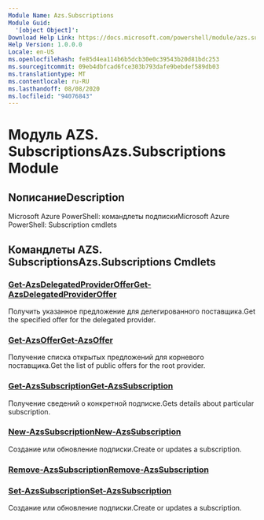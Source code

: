 ```yaml
---
Module Name: Azs.Subscriptions
Module Guid:
  '[object Object]': 
Download Help Link: https://docs.microsoft.com/powershell/module/azs.subscriptions
Help Version: 1.0.0.0
Locale: en-US
ms.openlocfilehash: fe85d4ea114b6b5dcb30e0c39543b20d81bdc253
ms.sourcegitcommit: 09eb4dbfcad6fce303b793dafe9bebdef589db03
ms.translationtype: MT
ms.contentlocale: ru-RU
ms.lasthandoff: 08/08/2020
ms.locfileid: "94076843"
---
```

# <span data-ttu-id="9d9df-101">Модуль AZS. Subscriptions</span><span class="sxs-lookup"><span data-stu-id="9d9df-101">Azs.Subscriptions Module</span></span>
## <span data-ttu-id="9d9df-102">Nописание</span><span class="sxs-lookup"><span data-stu-id="9d9df-102">Description</span></span>
<span data-ttu-id="9d9df-103">Microsoft Azure PowerShell: командлеты подписки</span><span class="sxs-lookup"><span data-stu-id="9d9df-103">Microsoft Azure PowerShell: Subscription cmdlets</span></span>

## <span data-ttu-id="9d9df-104">Командлеты AZS. Subscriptions</span><span class="sxs-lookup"><span data-stu-id="9d9df-104">Azs.Subscriptions Cmdlets</span></span>
### [<span data-ttu-id="9d9df-105">Get-AzsDelegatedProviderOffer</span><span class="sxs-lookup"><span data-stu-id="9d9df-105">Get-AzsDelegatedProviderOffer</span></span>](Get-AzsDelegatedProviderOffer.md)
<span data-ttu-id="9d9df-106">Получить указанное предложение для делегированного поставщика.</span><span class="sxs-lookup"><span data-stu-id="9d9df-106">Get the specified offer for the delegated provider.</span></span>

### [<span data-ttu-id="9d9df-107">Get-AzsOffer</span><span class="sxs-lookup"><span data-stu-id="9d9df-107">Get-AzsOffer</span></span>](Get-AzsOffer.md)
<span data-ttu-id="9d9df-108">Получение списка открытых предложений для корневого поставщика.</span><span class="sxs-lookup"><span data-stu-id="9d9df-108">Get the list of public offers for the root provider.</span></span>

### [<span data-ttu-id="9d9df-109">Get-AzsSubscription</span><span class="sxs-lookup"><span data-stu-id="9d9df-109">Get-AzsSubscription</span></span>](Get-AzsSubscription.md)
<span data-ttu-id="9d9df-110">Получение сведений о конкретной подписке.</span><span class="sxs-lookup"><span data-stu-id="9d9df-110">Gets details about particular subscription.</span></span>

### [<span data-ttu-id="9d9df-111">New-AzsSubscription</span><span class="sxs-lookup"><span data-stu-id="9d9df-111">New-AzsSubscription</span></span>](New-AzsSubscription.md)
<span data-ttu-id="9d9df-112">Создание или обновление подписки.</span><span class="sxs-lookup"><span data-stu-id="9d9df-112">Create or updates a subscription.</span></span>

### [<span data-ttu-id="9d9df-113">Remove-AzsSubscription</span><span class="sxs-lookup"><span data-stu-id="9d9df-113">Remove-AzsSubscription</span></span>](Remove-AzsSubscription.md)


### [<span data-ttu-id="9d9df-114">Set-AzsSubscription</span><span class="sxs-lookup"><span data-stu-id="9d9df-114">Set-AzsSubscription</span></span>](Set-AzsSubscription.md)
<span data-ttu-id="9d9df-115">Создание или обновление подписки.</span><span class="sxs-lookup"><span data-stu-id="9d9df-115">Create or updates a subscription.</span></span>

